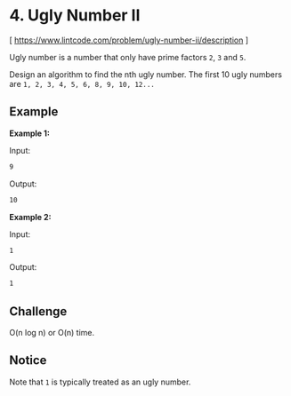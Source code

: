 # 4. Ugly Number II
[ https://www.lintcode.com/problem/ugly-number-ii/description ]

Ugly number is a number that only have prime factors `2`, `3` and `5`.

Design an algorithm to find the nth ugly number. The first 10 ugly numbers are `1, 2, 3, 4, 5, 6, 8, 9, 10, 12...`

## Example
**Example 1:**

Input:
```sh
9
```
Output:
```sh
10
```

**Example 2:**

Input:
```sh
1
```
Output:
```sh
1
```

## Challenge
O(n log n) or O(n) time.

## Notice
Note that `1` is typically treated as an ugly number.
